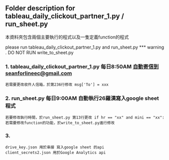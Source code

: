 ## Folder description for tableau_daily_clickout_partner_1.py / run_sheet.py


本資料夾包含兩個主要執行的程式以及一隻定義function的程式

please run tableau_daily_clickout_partner_1.py and run_sheet.py 
*** warning . DO NOT RUN write_to_sheet.py 

### 1. tableau_daily_clickout_partner_1.py 每日8:50AM 自動寄信到seanforlineec@gmail.com 
    若需要更改收件人信箱，於第236行修改 msg['To'] = xxx

### 2. run_sheet.py 每日9:00AM 自動執行26羅漢寫入google sheet 程式
    若要修改執行時間，於run_sheet.py 第13行更改 if hr == "xx" and mini == "xx":
    若需要修改function的功能，於write_to_sheet.py進行修改

### 3. 
    drive_key.json 用於串接 寫入google sheet 的api
    client_secrets2.json 用於Google Analytics api 
